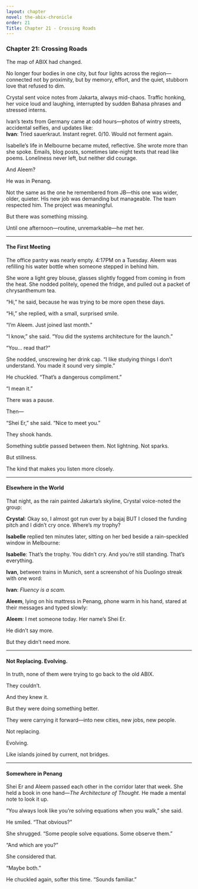 ```yaml
---
layout: chapter
novel: the-abix-chronicle
order: 21
Title: Chapter 21 - Crossing Roads
---
```


### **Chapter 21: Crossing Roads**

The map of ABIX had changed.

No longer four bodies in one city, but four lights across the region—connected not by proximity, but by memory, effort, and the quiet, stubborn love that refused to dim.

Crystal sent voice notes from Jakarta, always mid-chaos. Traffic honking, her voice loud and laughing, interrupted by sudden Bahasa phrases and stressed interns.

Ivan’s texts from Germany came at odd hours—photos of wintry streets, accidental selfies, and updates like:  
**Ivan**: Tried sauerkraut. Instant regret. 0/10. Would not ferment again.

Isabelle’s life in Melbourne became muted, reflective. She wrote more than she spoke. Emails, blog posts, sometimes late-night texts that read like poems. Loneliness never left, but neither did courage.

And Aleem?

He was in Penang.

Not the same as the one he remembered from JB—this one was wider, older, quieter. His new job was demanding but manageable. The team respected him. The project was meaningful.

But there was something missing.

Until one afternoon—routine, unremarkable—he met her.

---

#### **The First Meeting**

The office pantry was nearly empty. 4:17PM on a Tuesday. Aleem was refilling his water bottle when someone stepped in behind him.

She wore a light grey blouse, glasses slightly fogged from coming in from the heat. She nodded politely, opened the fridge, and pulled out a packet of chrysanthemum tea.

“Hi,” he said, because he was trying to be more open these days.

“Hi,” she replied, with a small, surprised smile.

“I’m Aleem. Just joined last month.”

“I know,” she said. “You did the systems architecture for the launch.”

“You... read that?”

She nodded, unscrewing her drink cap. “I like studying things I don’t understand. You made it sound very simple.”

He chuckled. “That’s a dangerous compliment.”

“I mean it.”

There was a pause.

Then—

“Shei Er,” she said. “Nice to meet you.”

They shook hands.

Something subtle passed between them. Not lightning. Not sparks.

But stillness.

The kind that makes you listen more closely.

---

#### **Elsewhere in the World**

That night, as the rain painted Jakarta’s skyline, Crystal voice-noted the group:

**Crystal**: Okay so, I almost got run over by a bajaj BUT I closed the funding pitch and I didn’t cry once. Where’s *my* trophy?

**Isabelle** replied ten minutes later, sitting on her bed beside a rain-speckled window in Melbourne:

**Isabelle**: That’s the trophy. You didn’t cry. And you’re still standing. That’s everything.

**Ivan**, between trains in Munich, sent a screenshot of his Duolingo streak with one word:

**Ivan**: *Fluency is a scam.*

**Aleem**, lying on his mattress in Penang, phone warm in his hand, stared at their messages and typed slowly:

**Aleem**: I met someone today. Her name’s Shei Er.

He didn’t say more.

But they didn’t need more.

---

#### **Not Replacing. Evolving.**

In truth, none of them were trying to go back to the old ABIX.

They couldn’t.

And they knew it.

But they were doing something better.

They were carrying it forward—into new cities, new jobs, new people.

Not replacing.

Evolving.

Like islands joined by current, not bridges.

---

#### **Somewhere in Penang**

Shei Er and Aleem passed each other in the corridor later that week. She held a book in one hand—*The Architecture of Thought.* He made a mental note to look it up.

“You always look like you’re solving equations when you walk,” she said.

He smiled. “That obvious?”

She shrugged. “Some people solve equations. Some observe them.”

“And which are you?”

She considered that.

“Maybe both.”

He chuckled again, softer this time. “Sounds familiar.”
